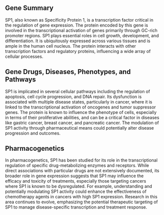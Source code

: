 ## Gene Summary
SP1, also known as Specificity Protein 1, is a transcription factor critical in the regulation of gene expression. The protein encoded by this gene is involved in the transcriptional activation of genes primarily through GC-rich promoter regions. SP1 plays essential roles in cell growth, development, and differentiation. It is ubiquitously expressed across various tissues and is ample in the human cell nucleus. The protein interacts with other transcription factors and regulatory proteins, influencing a wide array of cellular processes.

## Gene Drugs, Diseases, Phenotypes, and Pathways
SP1 is implicated in several cellular pathways including the regulation of apoptosis, cell cycle progression, and DNA repair. Its dysfunction is associated with multiple disease states, particularly in cancer, where it is linked to the transcriptional activation of oncogenes and tumor suppressor genes. The protein is known to influence the phenotype of cells, especially in terms of their proliferative abilities, and can be a critical factor in diseases like gastric cancer, breast cancer, and pancreatic cancer. The modulation of SP1 activity through pharmaceutical means could potentially alter disease progression and outcomes.

## Pharmacogenetics
In pharmacogenetics, SP1 has been studied for its role in the transcriptional regulation of specific drug-metabolizing enzymes and receptors. While direct associations with particular drugs are not extensively documented, its broader role in gene expression suggests that SP1 may influence the efficacy and toxicity of treatments, especially those targeting cancers where SP1 is known to be dysregulated. For example, understanding and potentially modulating SP1 activity could enhance the effectiveness of chemotherapy agents in cancers with high SP1 expression. Research in this area continues to evolve, emphasizing the potential therapeutic targeting of SP1 to manage disease-specific transcription and treatment response.